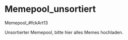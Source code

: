 # Memepool_unsortiert
Memepool_#fckArt13



Unsortierter Memepool, bitte hier alles Memes hochladen.
